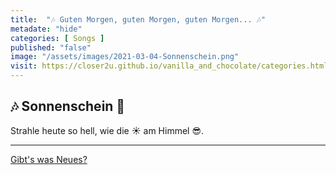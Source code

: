 ```yaml
--- 
title:  "🎶 Guten Morgen, guten Morgen, guten Morgen... 🎶"
metadate: "hide"
categories: [ Songs ]
published: "false"
image: "/assets/images/2021-03-04-Sonnenschein.png"
visit: https://closer2u.github.io/vanilla_and_chocolate/categories.html#songs
---
```


🎶 Sonnenschein 🎵
------------

Strahle heute so hell, wie die ☀️ am Himmel 😎.

***

[Gibt's was Neues?](https://github.com/Closer2U)